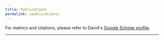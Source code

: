 ```yaml
---
title: Publications
permalink: /publications/
---
```


For metrics and citations, please refer to David's [Google Scholar profile](https://scholar.google.com/citations?user=gqyTnpQAAAAJ&hl=en&oi=ao).

<hr>


